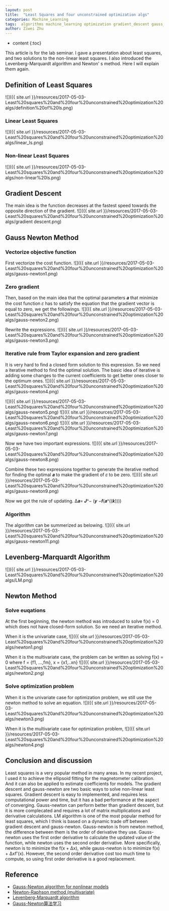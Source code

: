```yaml
---
layout: post
title:  "Least Squares and four unconstrained optimization algs"
categories: Machine_Learning
tags:  algorithms machine_learning optimization gradient_descent gauss_newton newton_metod Levenberg_Marquardt
author: Ziwei Zhu
---
```


* content
{:toc}


This article is for the lab seminar. I gave a presentation about least squares, and two solutions to the non-linear least squares. I also introduced the Levenberg-Marquardt algorithm and Newton' s method. Here I will explain them again.


## Definition of Least Squares

![]({{ site.url }}/resources/2017-05-03-Least%20squares%20and%20four%20unconstrained%20optimization%20algs/definition%20of%20ls.png)

### Linear Least Squares
![]({{ site.url }}/resources/2017-05-03-Least%20squares%20and%20four%20unconstrained%20optimization%20algs/linear_ls.png)

### Non-linear Least Squares
![]({{ site.url }}/resources/2017-05-03-Least%20squares%20and%20four%20unconstrained%20optimization%20algs/non-linear%20ls.png)

## Gradient Descent

The main idea is the function decreases at the fastest speed towards the opposite direction of the gradient.
![]({{ site.url }}/resources/2017-05-03-Least%20squares%20and%20four%20unconstrained%20optimization%20algs/gradient descent.png)

## Gauss Newton Method

### Vectorize objective function
First vectorize the cost function.
![]({{ site.url }}/resources/2017-05-03-Least%20squares%20and%20four%20unconstrained%20optimization%20algs/gauss-newton1.png)

### Zero gradient
Then, based on the main idea that the optimal parameters 𝒂 that minimize the cost function 𝜀 has to satisfy the equation that the gradient vector is equal to zero, we get the followings.
![]({{ site.url }}/resources/2017-05-03-Least%20squares%20and%20four%20unconstrained%20optimization%20algs/gauss-newton2.png)

Rewrite the expressions.
![]({{ site.url }}/resources/2017-05-03-Least%20squares%20and%20four%20unconstrained%20optimization%20algs/gauss-newton3.png)

### Iterative rule from Taylor expansion and zero gradient
It is very hard to find a closed form solution to this expression. So we need a iterative method to find the optimal solution. The basic idea of iterative is adding some changes to the current coefficients to get better ones closer to the optimum ones.
![]({{ site.url }}/resources/2017-05-03-Least%20squares%20and%20four%20unconstrained%20optimization%20algs/gauss-newton4.png)

![]({{ site.url }}/resources/2017-05-03-Least%20squares%20and%20four%20unconstrained%20optimization%20algs/gauss-newton5.png)
![]({{ site.url }}/resources/2017-05-03-Least%20squares%20and%20four%20unconstrained%20optimization%20algs/gauss-newton6.png)
![]({{ site.url }}/resources/2017-05-03-Least%20squares%20and%20four%20unconstrained%20optimization%20algs/gauss-newton7.png)

Now we have two important expressions.
![]({{ site.url }}/resources/2017-05-03-Least%20squares%20and%20four%20unconstrained%20optimization%20algs/gauss-newton8.png)

Combine these two expressions together to generate the iterative method for finding the optimal 𝒂 to make the gradient of 𝜀 to be zero.
![]({{ site.url }}/resources/2017-05-03-Least%20squares%20and%20four%20unconstrained%20optimization%20algs/gauss-newton9.png)

Now we got the rule of updating.
∆𝒂= 𝑱^− (𝒚 −𝒇(𝒂^((𝒌))))

### Algorithm
The algorithm can be summerized as belowing.
![]({{ site.url }}/resources/2017-05-03-Least%20squares%20and%20four%20unconstrained%20optimization%20algs/gauss-newton11.png)

## Levenberg-Marquardt Algorithm
![]({{ site.url }}/resources/2017-05-03-Least%20squares%20and%20four%20unconstrained%20optimization%20algs/LM.png)

## Newton Method

### Solve euqations

At the first beginning, the newton method was introduced to solve f(x) = 0 which does not have closed-form solution. So we need an iterative method.

When it is the univariate case,
![]({{ site.url }}/resources/2017-05-03-Least%20squares%20and%20four%20unconstrained%20optimization%20algs/newton1.png)

When it is the multivariate case, the problem can be written as solving f(x) = 0 where f = {f1, …,fm}, x = {x1,..xn} 
![]({{ site.url }}/resources/2017-05-03-Least%20squares%20and%20four%20unconstrained%20optimization%20algs/newton2.png)

### Solve optimization problem

When it is the univariate case for optimization problem, we still use the newton method to solve an equation.
![]({{ site.url }}/resources/2017-05-03-Least%20squares%20and%20four%20unconstrained%20optimization%20algs/newton3.png)

When it is the multivariate case for optimization problem,
![]({{ site.url }}/resources/2017-05-03-Least%20squares%20and%20four%20unconstrained%20optimization%20algs/newton4.png)

## Conclusion and discussion
Least squares is a very popular method in many areas. In my recent project, I used it to achieve the ellipsoid fitting for the magnetometer calibration. And it can also be applied to estimate coefficients for models. The gradient descent and gauss-newton are two basic ways to solve non-linear least squares. Gradient descent is easy to implemented, and requires less computational power and time, but it has a bad performance at the aspect of converging. Gauss-newton can perform better than gradient descent, but it is more complecated and requires a lot of matrix multiplications and derivative calculations. LM algorithm is one of the most popular method for least squares, which I think is based on a dynamic trade off between gradient descent and gauss-newton. Gauss-newton is from newton method, the difference between them is the order of derivative they use. Gauss-newton uses the first order derivative to calculate the updated value of the function, while newton uses the second order derivative. More specifically, newton is to minimize the f(x + ∆x), while gauss-newton is to minimize f(x) + ∆xf'(x). However, the second order derivative cost too much time to compute, so using first order derivative is a good replacement.



## Reference

- [Gauss-Newton algorithm for nonlinear models](http://fourier.eng.hmc.edu/e176/lectures/NM/node36.html)
- [Newton-Raphson method (multivariate)](http://fourier.eng.hmc.edu/e176/lectures/NM/node21.html)
- [Levenberg-Marquardt algorithm](http://fourier.eng.hmc.edu/e176/lectures/NM/node37.html)
- [Gauss-Newton算法学习](http://www.voidcn.com/blog/jinshengtao/article/p-6004352.html)
